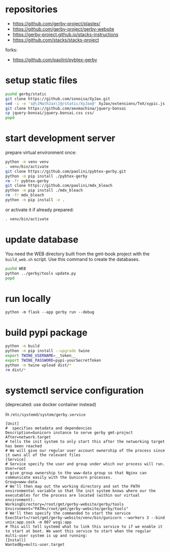 # repositories

* https://github.com/gerby-project/plastex/
* https://github.com/gerby-project/gerby-website
* https://gerby-project.github.io/stacks-instructions
* https://github.com/stacks/stacks-project

forks:

* https://github.com/paolini/pybtex-gerby


# setup static files

```bash
pushd gerby/static
git clone https://github.com/sonoisa/XyJax.git
sed -i -e 's@\[MathJax\]@/static/XyJax@' XyJax/extensions/TeX/xypic.js
git clone https://github.com/aexmachina/jquery-bonsai
cp jquery-bonsai/jquery.bonsai.css css/
popd
```

# start development server

prepare virtual environment once:

```bash
python -m venv venv
. venv/bin/activate
git clone https://github.com/paolini/pybtex-gerby.git
python -m pip install ./pybtex-gerby
rm -fr pybtex-gerby
git clone https://github.com/paolini/mdx_bleach
python -m pip install ./mdx_bleach
rm -fr mdx_bleach
python -m pip install -e .
```

or activate it if already prepared:

```bash
. venv/bin/activate
```

# update database

You need the WEB directory built from the gmt-book project with the `build_web.sh` script. Use this command to create the databases.

```bash
pushd WEB
python ../gerby/tools update.py
popd
```

# run locally

```
python -m flask --app gerby run --debug
```

# build pypi package

```bash
python -m build
python -m pip install --upgrade twine
export TWINE_USERNAME=__token__
export TWINE_PASSWORD=pypi-yourSecretToken
python -m twine upload dist/*
rm dist/*
```

# systemctl service configuration

(deprecated: use docker container instead)

In `/etc/systemd/system/gerby.service`

```
[Unit]
#  specifies metadata and dependencies
Description=Gunicorn instance to serve gerby gmt-project
After=network.target
# tells the init system to only start this after the networking target has been reached
# We will give our regular user account ownership of the process since it owns all of the relevant files
[Service]
# Service specify the user and group under which our process will run.
User=root
# give group ownership to the www-data group so that Nginx can communicate easily with the Gunicorn processes.
Group=www-data
# We'll then map out the working directory and set the PATH environmental variable so that the init system knows where our the executables for the process are located (within our virtual environment).
WorkingDirectory=/root/gmt/gerby-website/gerby/tools
Environment="PATH=/root/gmt/gerby-website/gerby/tools"
# We'll then specify the commanded to start the service
ExecStart=/root/gmt/gerby-website/venv/bin/gunicorn --workers 3 --bind unix:app.sock -m 007 wsgi:app
# This will tell systemd what to link this service to if we enable it to start at boot. We want this service to start when the regular multi-user system is up and running:
[Install]
WantedBy=multi-user.target
```